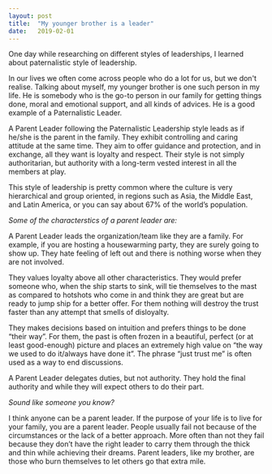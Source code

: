 ```yaml
---
layout: post
title:  "My younger brother is a leader"
date:   2019-02-01
---
```

One day while researching on different styles of leaderships, I learned about paternalistic style of leadership.

In our lives we often come across people who do a lot for us, but we don't realise. Talking about myself, my younger brother is one such person in my life. He is somebody who is the go-to person in our family for getting things done, moral and emotional support, and all kinds of advices. He is a good example of a Paternalistic Leader.  

A Parent Leader following the Paternalistic Leadership style leads as if he/she is the parent in the family. They exhibit controlling and caring attitude at the same time. They aim to offer guidance and protection, and in exchange, all they want is loyalty and respect. Their style is not simply authoritarian, but authority with a long-term vested interest in all the members at play. 

This style of leadership is pretty common where the culture is very hierarchical and group oriented, in regions such as Asia, the Middle East, and Latin America, or you can say about 67% of the world’s population.

*Some of the characterstics of a parent leader are:*

A Parent Leader leads the organization/team like they are a family. For example, if you are hosting a housewarming party, they are surely going to show up. They hate feeling of left out and there is nothing worse when they are not involved.

They values loyalty above all other characteristics. They would prefer someone who, when the ship starts to sink, will tie themselves to the mast as compared to hotshots who come in and think they are great but are ready to jump ship for a better offer. For them nothing will destroy the trust faster than any attempt that smells of disloyalty.

They makes decisions based on intuition and prefers things to be done “their way”. For them, the past is often frozen in a beautiful, perfect (or at least good-enough) picture and places an extremely high value on “the way we used to do it/always have done it”. The phrase “just trust me” is often used as a way to end discussions.

A Parent Leader delegates duties, but not authority. They hold the final authority and while they will expect others to do their part.

*Sound like someone you know?*

I think anyone can be a parent leader. If the purpose of your life is to live for your family, you are a parent leader. People usually fail not because of the circumstances or the lack of a better approach. More often than not they fail because they don’t have the right leader to carry them through the thick and thin while achieving their dreams. Parent leaders, like my brother, are those who burn themselves to let others go that extra mile.
